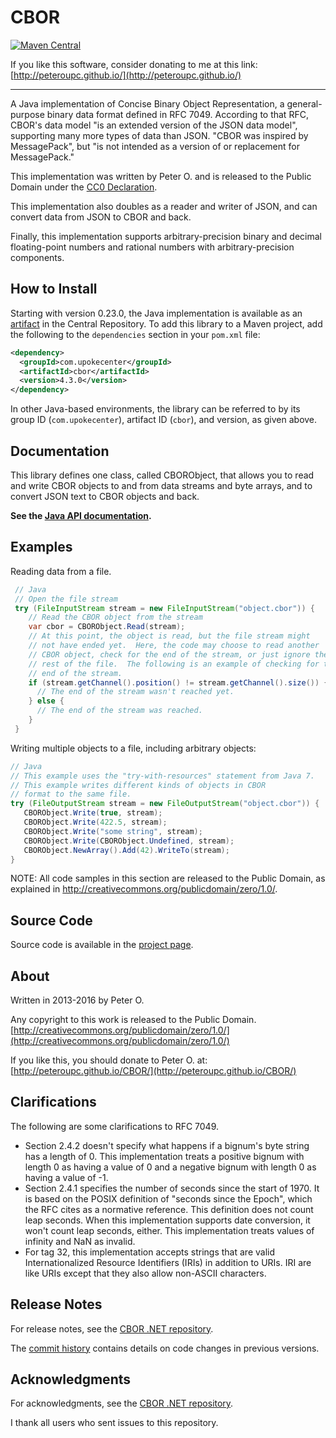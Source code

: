 CBOR
====

[![Maven Central](https://img.shields.io/maven-central/v/com.upokecenter/cbor.svg?style=plastic)](https://search.maven.org/#search|ga|1|g%3A%22com.upokecenter%22%20AND%20a%3A%22cbor%22)

If you like this software, consider donating to me at this link: [http://peteroupc.github.io/](http://peteroupc.github.io/)

----

A Java implementation of Concise Binary Object Representation, a general-purpose binary data format defined in RFC 7049. According to that RFC, CBOR's data model "is an extended version of the JSON data model", supporting many more types of data than JSON. "CBOR was inspired by MessagePack", but "is not intended as a version of or replacement for MessagePack."

This implementation was written by Peter O. and is released to the Public Domain under the [CC0 Declaration](http://creativecommons.org/publicdomain/zero/1.0/).

This implementation also doubles as a reader and writer of JSON, and can convert data from JSON to CBOR and back.

Finally, this implementation supports arbitrary-precision binary and decimal floating-point numbers and rational numbers with arbitrary-precision components.

How to Install
---------
Starting with version 0.23.0, the Java implementation is available
as an [artifact](https://search.maven.org/#search|ga|1|g%3A%22com.upokecenter%22%20AND%20a%3A%22cbor%22) in the Central Repository. To add this library to a Maven
project, add the following to the `dependencies` section in your `pom.xml` file:

```xml
<dependency>
  <groupId>com.upokecenter</groupId>
  <artifactId>cbor</artifactId>
  <version>4.3.0</version>
</dependency>
```

In other Java-based environments, the library can be referred to by its
group ID (`com.upokecenter`), artifact ID (`cbor`), and version, as given above.

Documentation
------------

This library defines one class, called CBORObject, that allows you to read and
write CBOR objects to and from data streams and byte arrays, and to convert JSON
text to CBOR objects and back.

**See the [Java API documentation](https://peteroupc.github.io/CBOR/api/).**

Examples
----------

Reading data from a file.

```java
 // Java
 // Open the file stream
 try (FileInputStream stream = new FileInputStream("object.cbor")) {
    // Read the CBOR object from the stream
    var cbor = CBORObject.Read(stream);
    // At this point, the object is read, but the file stream might
    // not have ended yet.  Here, the code may choose to read another
    // CBOR object, check for the end of the stream, or just ignore the
    // rest of the file.  The following is an example of checking for the
    // end of the stream.
    if (stream.getChannel().position() != stream.getChannel().size()) {
      // The end of the stream wasn't reached yet.
    } else {
      // The end of the stream was reached.
    }
 }
```

Writing multiple objects to a file, including arbitrary objects:

```java
// Java
// This example uses the "try-with-resources" statement from Java 7.
// This example writes different kinds of objects in CBOR
// format to the same file.
try (FileOutputStream stream = new FileOutputStream("object.cbor")) {
   CBORObject.Write(true, stream);
   CBORObject.Write(422.5, stream);
   CBORObject.Write("some string", stream);
   CBORObject.Write(CBORObject.Undefined, stream);
   CBORObject.NewArray().Add(42).WriteTo(stream);
}
```

NOTE: All code samples in this section are released to the Public Domain,
as explained in <http://creativecommons.org/publicdomain/zero/1.0/>.

Source Code
---------
Source code is available in the [project page](https://github.com/peteroupc/CBOR-Java).

About
-----------

Written in 2013-2016 by Peter O.

Any copyright to this work is released to the Public Domain.
[http://creativecommons.org/publicdomain/zero/1.0/](http://creativecommons.org/publicdomain/zero/1.0/)

If you like this, you should donate to Peter O.
at: [http://peteroupc.github.io/CBOR/](http://peteroupc.github.io/CBOR/)

Clarifications
------------------

The following are some clarifications to RFC 7049.

* Section 2.4.2 doesn't specify what happens if a bignum's byte
  string has a length of 0.  This implementation treats a positive
  bignum with length 0 as having a value of 0 and a negative
  bignum with length 0 as having a value of -1.
* Section 2.4.1 specifies the number of seconds since the start of 1970.  It is
  based on the POSIX definition of "seconds since the Epoch", which
  the RFC cites as a normative reference.  This definition does not
  count leap seconds.  When this implementation supports date
  conversion, it won't count leap seconds, either.  This implementation
  treats values of infinity and NaN as invalid.
* For tag 32, this implementation accepts strings that are valid
  Internationalized Resource Identifiers (IRIs) in addition to URIs.
  IRI are like URIs except that they also allow non-ASCII characters.

Release Notes
-----------
For release notes, see the [CBOR .NET repository](https://github.com/peteroupc/CBOR).

The [commit history](https://github.com/peteroupc/CBOR-Java/commits/master)
contains details on code changes in previous versions.

Acknowledgments
-----------
For acknowledgments, see the [CBOR .NET repository](https://github.com/peteroupc/CBOR).

I thank all users who sent issues to this repository.
